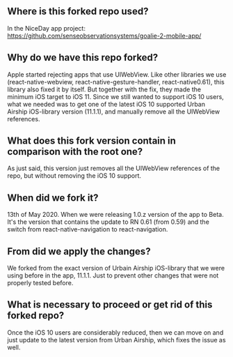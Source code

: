 ## Where is this forked repo used?

In the NiceDay app project: https://github.com/senseobservationsystems/goalie-2-mobile-app/

## Why do we have this repo forked?

Apple started rejecting apps that use UIWebView. Like other libraries we use (react-native-webview, react-native-gesture-handler, react-native0.61), this library also fixed it by itself. But together with the fix, they made the minimum iOS target to iOS 11. Since we still wanted to support iOS 10 users, what we needed was to get one of the latest iOS 10 supported Urban Airship iOS-library version (11.1.1), and manually remove all the UIWebView references.

## What does this fork version contain in comparison with the root one?

As just said, this version just removes all the UIWebView references of the repo, but without removing the iOS 10 support.

## When did we fork it?

13th of May 2020. When we were releasing 1.0.z version of the app to Beta. It's the version that contains the update to RN 0.61 (from 0.59) and the switch from react-native-navigation to react-navigation.

## From did we apply the changes?

We forked from the exact version of Urbain Airship iOS-library that we were using before in the app, 11.1.1. Just to prevent other changes that were not properly tested before.

## What is necessary to proceed or get rid of this forked repo?

Once the iOS 10 users are considerably reduced, then we can move on and just update to the latest version from Urban Airship, which fixes the issue as well. 